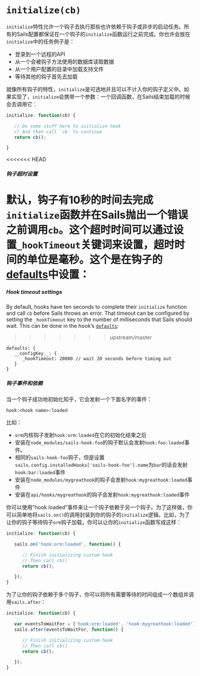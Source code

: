 # `initialize(cb)`
`initialize`特性允许一个钩子去执行那些也许依赖于钩子或异步的启动任务。所有的Sails配置都保证在一个钩子的`initialize`函数运行之前完成。你也许会放在`initialize`中的任务例子是：

+ 登录到一个远程的API
+ 从一个会被钩子方法使用的数据库读取数据
+ 从一个用户配置的目录中加载支持文件
+ 等待其他的钩子首先去加载

就像所有钩子的特性，`initialize`是可选地并且可以不计入你的钩子定义中。如果实现了，`initialize`会携带一个参数：一个回调函数，在Sails结束加载的时候会去调用它：

```javascript
initialize: function(cb) {

   // Do some stuff here to initialize hook
   // And then call `cb` to continue
   return cb();

}
```

<<<<<<< HEAD
##### 钩子超时设置
默认，钩子有10秒的时间去完成`initialize`函数并在Sails抛出一个错误之前调用`cb`。这个超时时间可以通过设置`_hookTimeout`关键词来设置，超时时间的单位是毫秒。这个是在钩子的[defaults](http://sailsjs.org/documentation/concepts/extending-sails/Hooks/hookspec/defaults.html)中设置：
=======
##### Hook timeout settings

By default, hooks have ten seconds to complete their `initialize` function and call `cb` before Sails throws an error.  That timeout can be configured by setting the `_hookTimeout` key to the number of milliseconds that Sails should wait.  This can be done in the hook&rsquo;s [`defaults`](http://sailsjs.com/documentation/concepts/extending-sails/Hooks/hookspec/defaults.html):
>>>>>>> upstream/master

```
defaults: {
   __configKey__: {
      _hookTimeout: 20000 // wait 20 seconds before timing out
   }
}
```

##### 钩子事件和依赖
当一个钩子成功地初始化知乎，它会发射一个下面名字的事件：

`hook:<hook name>:loaded`

比如：
+ `orm`内核钩子发射`hook:orm:loaded`在它的初始化结束之后
+ 安装在`node_modules/sails-hook-foo`的钩子默认会发射`hook:foo:loaded`事件。
+ 相同的`sails-hook-foo`钩子，但是设置`sails.config.installedHooks['sails-hook-foo'].name`为`bar`的话会发射`hook:bar:loaded`事件
+ 安装在`node_modules/mygreathook`的钩子会发射`hook:mygreathook:loaded`事件
+ 安装在`api/hooks/mygreathook`的钩子会发射`hook:mygreathook:loaded`事件

你可以使用"hook loaded“事件来让一个钩子依赖于另一个钩子。为了这样做，你可以简单地将`sails.on()`的调用封装到你的钩子的`initialize`逻辑。比如，为了让你的钩子等待钩子`orm`钩子加载，你可以让你的`initialize`函数写成这样：

```javascript
initialize: function(cb) {

   sails.on('hook:orm:loaded', function() {

      // Finish initializing custom hook
      // Then call cb()
      return cb();

   });
}
```
为了让你的钩子依赖于多个钩子，你可以将所有需要等待的时间组成一个数组并调用`sails.after`：

```javascript
initialize: function(cb) {

   var eventsToWaitFor = ['hook:orm:loaded', 'hook:mygreathook:loaded'];
   sails.after(eventsToWaitFor, function() {

      // Finish initializing custom hook
      // Then call cb()
      return cb();

   });
}
```


<docmeta name="displayName" value=".initialize()">
<docmeta name="stabilityIndex" value="3">
